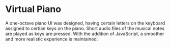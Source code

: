 # Virtual Piano
A one-octave piano UI was designed, having certain letters on the keyboard assigned to certian keys on the piano. Short audio files of the musical notes are played as keys are pressed. With the addition of JavaScript, a smoother and more realistic experience is maintained.
